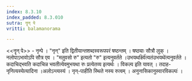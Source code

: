 ```yaml
---
index: 8.3.10
index_padded: 8.3.010
sutra: नॄन् पे
vritti: balamanorama

---
```

<<नॄन् पे>> - नृन्पे । "नृन्" इति द्वितीयान्तशब्दस्वरूपपरं षष्ठन्तम् । षष्ठ्याः सौत्रौ लुक् । नलोपाऽभावोऽपि सौत्र एव । "मतुवसो रु" इत्यतो "रु" इत्यनुवर्तते ।उभयथर्क्ष्वि॑त्यतंउभयथे॑त्यनुवर्तते । कदाचिद्भवति कदाचिन्न भवतीत्येवमुभयथा रुः प्रत्येतव्य इत्यर्थः । विकल्प इति यावत् । तदाह-नृनित्यस्येत्यादिना ।अलोऽन्त्यस्य॑ । नृन्-पाहीति स्थिते नस्य रुत्वम् । अनुनासिकानुस्वारविकल्पः॑ ।